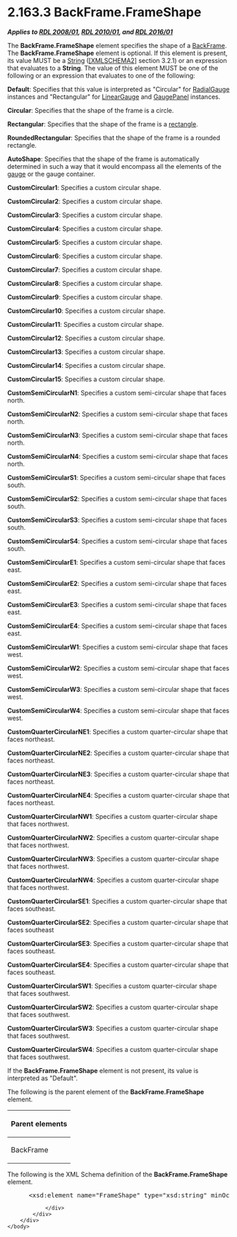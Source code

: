 <html dir="LTR" xmlns:mshelp="http://msdn.microsoft.com/mshelp" xmlns:ddue="http://ddue.schemas.microsoft.com/authoring/2003/5" xmlns:xlink="http://www.w3.org/1999/xlink" xmlns:tool="http://www.microsoft.com/tooltip">
    <head>
        <meta http-equiv="Content-Type" content="text/html; CHARSET=utf-8"></meta>
        <meta name="save" content="history"></meta>
        <title>2.163.3 BackFrame.FrameShape</title>
        <xml>
            <mshelp:toctitle title="2.163.3 BackFrame.FrameShape"></mshelp:toctitle>
            <mshelp:rltitle title="[MS-RDL]: BackFrame.FrameShape"></mshelp:rltitle>
            <mshelp:keyword index="A" term="3277ef25-46c8-4e96-b6b2-f59d0bb091c5"></mshelp:keyword>
            <mshelp:attr name="DCSext.ContentType" value="open specification"></mshelp:attr>
            <mshelp:attr name="AssetID" value="3277ef25-46c8-4e96-b6b2-f59d0bb091c5"></mshelp:attr>
            <mshelp:attr name="TopicType" value="kbRef"></mshelp:attr>
            <mshelp:attr name="DCSext.Title" value="[MS-RDL]: BackFrame.FrameShape" />
        </xml>
    </head>
    <body>
        <div id="header">
            <h1 class="heading">2.163.3 BackFrame.FrameShape</h1>
        </div>
        <div id="mainSection">
            <div id="mainBody">
                <div id="allHistory" class="saveHistory"></div>
                <div id="sectionSection0" class="section" name="collapseableSection">
                    

<p><b><i>Applies to </i></b><a href="1e855f94-4617-47e4-b89e-0856c6cb420f.html"><b><i>RDL 2008/01</i></b></a><b><i>,
</i></b><a href="3428e690-a348-4ec7-8a6a-8efb42d2cdee.html"><b><i>RDL 2010/01</i></b></a><b><i>,
and </i></b><a href="52ce3983-2bfc-4e72-9359-42aaf5fe4509.html"><b><i>RDL 2016/01</i></b></a></p>

<p>The <b>BackFrame.FrameShape</b> element specifies the shape
of a <a href="ed20ba13-2b2e-422d-a581-b78f5ee14314.html">BackFrame</a>. The <b>BackFrame.FrameShape</b>
element is optional. If this element is present, its value MUST be a <a href="1ed81ef3-a683-45e3-aaad-bd2bbe71bc3d.html">String</a> (<a href="https://go.microsoft.com/fwlink/?LinkId=90610">[XMLSCHEMA2]</a> section
3.2.1) or an expression that evaluates to a <b>String</b>. The value of this
element MUST be one of the following or an expression that evaluates to one of
the following: </p>

<p><b>Default</b>: Specifies that this value is
interpreted as &quot;Circular&quot; for <a href="2e113607-ee33-4abd-9ae3-6607c10d3c8a.html">RadialGauge</a> instances and
&quot;Rectangular&quot; for <a href="021b569b-07ae-462a-ac62-d3ab51f183f5.html">LinearGauge</a>
and <a href="f01744d3-79fa-4f30-94bf-a1ffa6bde2ac.html">GaugePanel</a>
instances.</p>

<p><b>Circular</b>: Specifies that the shape of the
frame is a circle.</p>

<p><b>Rectangular</b>: Specifies that the shape of the
frame is a <a href="b2482b3f-74ab-4ca8-a9e5-c07955011743.html#gt_1b991a2c-d0bf-4433-bc39-587c09d556a8">rectangle</a>.</p>

<p><b>RoundedRectangular</b>: Specifies that the shape
of the frame is a rounded rectangle.</p>

<p><b>AutoShape</b>: Specifies that the shape of the
frame is automatically determined in such a way that it would encompass all the
elements of the <a href="b2482b3f-74ab-4ca8-a9e5-c07955011743.html#gt_27dcf483-6453-4420-a0d4-4288479eafcc">gauge</a> or
the gauge container.</p>

<p><b>CustomCircular1</b>: Specifies a custom circular
shape.</p>

<p><b>CustomCircular2</b>: Specifies a custom circular
shape.</p>

<p><b>CustomCircular3</b>: Specifies a custom circular
shape.</p>

<p><b>CustomCircular4</b>: Specifies a custom circular
shape.</p>

<p><b>CustomCircular5</b>: Specifies a custom circular
shape.</p>

<p><b>CustomCircular6</b>: Specifies a custom circular
shape.</p>

<p><b>CustomCircular7</b>: Specifies a custom circular
shape.</p>

<p><b>CustomCircular8</b>: Specifies a custom circular
shape.</p>

<p><b>CustomCircular9</b>: Specifies a custom circular
shape.</p>

<p><b>CustomCircular10</b>: Specifies a custom circular
shape.</p>

<p><b>CustomCircular11</b>: Specifies a custom circular
shape.</p>

<p><b>CustomCircular12</b>: Specifies a custom circular
shape.</p>

<p><b>CustomCircular13</b>: Specifies a custom circular
shape.</p>

<p><b>CustomCircular14</b>: Specifies a custom circular
shape.</p>

<p><b>CustomCircular15</b>: Specifies a custom circular
shape.</p>

<p><b>CustomSemiCircularN1</b>: Specifies a custom
semi-circular shape that faces north.</p>

<p><b>CustomSemiCircularN2</b>: Specifies a custom
semi-circular shape that faces north.</p>

<p><b>CustomSemiCircularN3</b>: Specifies a custom
semi-circular shape that faces north.</p>

<p><b>CustomSemiCircularN4</b>: Specifies a custom
semi-circular shape that faces north.</p>

<p><b>CustomSemiCircularS1</b>: Specifies a custom
semi-circular shape that faces south.</p>

<p><b>CustomSemiCircularS2</b>: Specifies a custom
semi-circular shape that faces south.</p>

<p><b>CustomSemiCircularS3</b>: Specifies a custom
semi-circular shape that faces south.</p>

<p><b>CustomSemiCircularS4</b>: Specifies a custom
semi-circular shape that faces south.</p>

<p><b>CustomSemiCircularE1</b>: Specifies a custom
semi-circular shape that faces east.</p>

<p><b>CustomSemiCircularE2</b>: Specifies a custom
semi-circular shape that faces east.</p>

<p><b>CustomSemiCircularE3</b>: Specifies a custom
semi-circular shape that faces east.</p>

<p><b>CustomSemiCircularE4</b>: Specifies a custom
semi-circular shape that faces east.</p>

<p><b>CustomSemiCircularW1</b>: Specifies a custom
semi-circular shape that faces west.</p>

<p><b>CustomSemiCircularW2</b>: Specifies a custom
semi-circular shape that faces west.</p>

<p><b>CustomSemiCircularW3</b>: Specifies a custom
semi-circular shape that faces west.</p>

<p><b>CustomSemiCircularW4</b>: Specifies a custom
semi-circular shape that faces west.</p>

<p><b>CustomQuarterCircularNE1</b>: Specifies a custom
quarter-circular shape that faces northeast.</p>

<p><b>CustomQuarterCircularNE2</b>: Specifies a custom
quarter-circular shape that faces northeast.</p>

<p><b>CustomQuarterCircularNE3</b>: Specifies a custom
quarter-circular shape that faces northeast.</p>

<p><b>CustomQuarterCircularNE4</b>: Specifies a custom
quarter-circular shape that faces northeast.</p>

<p><b>CustomQuarterCircularNW1</b>: Specifies a custom
quarter-circular shape that faces northwest.</p>

<p><b>CustomQuarterCircularNW2</b>: Specifies a custom
quarter-circular shape that faces northwest.</p>

<p><b>CustomQuarterCircularNW3</b>: Specifies a custom
quarter-circular shape that faces northwest.</p>

<p><b>CustomQuarterCircularNW4</b>: Specifies a custom
quarter-circular shape that faces northwest.</p>

<p><b>CustomQuarterCircularSE1</b>: Specifies a custom
quarter-circular shape that faces southeast.</p>

<p><b>CustomQuarterCircularSE2</b>: Specifies a custom
quarter-circular shape that faces southeast</p>

<p><b>CustomQuarterCircularSE3</b>: Specifies a custom
quarter-circular shape that faces southeast.</p>

<p><b>CustomQuarterCircularSE4</b>: Specifies a custom
quarter-circular shape that faces southeast.</p>

<p><b>CustomQuarterCircularSW1</b>: Specifies a custom
quarter-circular shape that faces southwest.</p>

<p><b>CustomQuarterCircularSW2</b>: Specifies a custom
quarter-circular shape that faces southwest.</p>

<p><b>CustomQuarterCircularSW3</b>: Specifies a custom
quarter-circular shape that faces southwest.</p>

<p><b>CustomQuarterCircularSW4</b>: Specifies a custom
quarter-circular shape that faces southwest.</p>

<p>If the <b>BackFrame.FrameShape</b> element is not present,
its value is interpreted as &quot;Default&quot;.</p>

<p>The following is the parent element of the <b>BackFrame.FrameShape</b>
element.</p>

<table>
 <thead>
  <tr>
   <th>
   <p>Parent elements</p>
   </th>
  </tr>
 </thead>
 <tr>
  <td>
  <p>BackFrame</p>
  </td>
 </tr>
</table>

<p>The following is the XML Schema definition of the <b>BackFrame.FrameShape</b>
element.</p>

<dl>
<dd>
<div><pre> &lt;xsd:element name=&quot;FrameShape&quot; type=&quot;xsd:string&quot; minOccurs=&quot;0&quot; /&gt;
</pre></div>
</dd></dl>


                </div>
            </div>
        </div>
    </body>
</html>